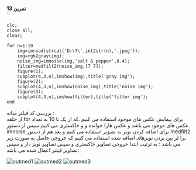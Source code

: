 **تمرین 13**
<br>
``

```
clc;
close all;
clear;

for n=1:10
    img=imread(strcat('D:\7\',int2str(n),'.jpeg'));
    img=rgb2gray(img);
    noise_img=imnoise(img,'salt & pepper',0.4);
    filter=medfilt2(noise_img,[7 7]);
    figure(1);
    subplot(4,3,n),imshow(img),title('gray img');
    figure(2);
    subplot(4,3,n),imshow(noise_img),title('noise img');
    figure(3);
    subplot(4,3,n),imshow(filter),title('filter img');
end
```

بررسی کد قیلتر میانه : 
<br>
 از حلقه for برای پیمایش عکس های موجود  استفاده  می کنیم .که از یک تا 10 به تعداد عکس های موجود  می باشد  و عکس هارا خوانده و و خاکستری می کنیم سپس از دستور imnoise برای اضافه کردن نویز به تصویر استفاده می کنیم و بعد هم از دستور medfilt2 برا لز بین بردن نویزهای اضافه شده استفاده می کنیم که خروجی حاصل به صورت زیر می باشد :
  به ترتیب ابتدا خروجی تصاویر خاکستری و سپس تصاویر نویز دار و سپس تصاویر فیلتر اعمال شده می باشد:
  <br>
 
![outmed1](https://user-images.githubusercontent.com/94124607/166118731-4cad1def-b727-451d-820e-69d40b04a157.png)
![outmed2](https://user-images.githubusercontent.com/94124607/166118750-6417da69-17a6-4ff8-90ad-fe976580637d.png)
![outmed3](https://user-images.githubusercontent.com/94124607/166118766-7aa44df4-fd5c-4e22-ac44-2834a93bb750.png)




